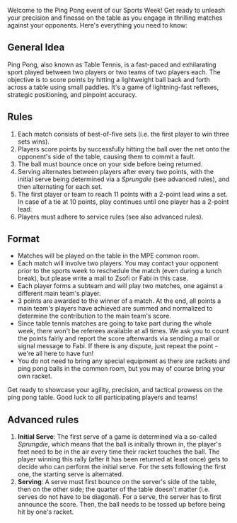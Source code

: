 Welcome to the Ping Pong event of our Sports Week! Get ready to unleash your precision and finesse on the table as you engage in thrilling matches against your opponents. Here's everything you need to know:

## General Idea

Ping Pong, also known as Table Tennis, is a fast-paced and exhilarating sport played between two players or two teams of two players each. The objective is to score points by hitting a lightweight ball back and forth across a table using small paddles. It's a game of lightning-fast reflexes, strategic positioning, and pinpoint accuracy.

## Rules

1. Each match consists of best-of-five sets (i.e. the first player to win three sets wins).
2. Players score points by successfully hitting the ball over the net onto the opponent's side of the table, causing them to commit a fault.
3. The ball must bounce once on your side before being returned.
4. Serving alternates between players after every two points, with the initial serve being determined via a *Sprungdie* (see advanced rules), and then alternating for each set.
5. The first player or team to reach 11 points with a 2-point lead wins a set. In case of a tie at 10 points, play continues until one player has a 2-point lead.
6. Players must adhere to service rules (see also advanced rules).

## Format

- Matches will be played on the table in the MPE common room.
- Each match will involve two players. You may contact your opponent prior to the sports week to reschedule the match (even during a lunch break), but please write a mail to Zsofi or Fabi in this case.
- Each player forms a subteam and will play two matches, one against a different main team's player.
- 3 points are awarded to the winner of a match. At the end, all points a main team's players have achieved are summed and normalized to determine the contribution to the main team's score.
- Since table tennis matches are going to take part during the whole week, there won't be referees available at all times. We ask you to count the points fairly and report the score afterwards via sending a mail or signal message to Fabi. If there is any dispute, just repeat the point - we're all here to have fun!
- You do not need to bring any special equipment as there are rackets and ping pong balls in the common room, but you may of course bring your own racket.

Get ready to showcase your agility, precision, and tactical prowess on the ping pong table. Good luck to all participating players and teams!

## Advanced rules

1. **Initial Serve**: The first serve of a game is determined via a so-called *Sprungdie*, which means that the ball is initially thrown in, the player's feet need to be in the air every time their racket touches the ball. The player winning this rally (after it has been returned at least once) gets to decide who can perform the initial serve. For the sets following the first one, the starting serve is alternated.
2. **Serving**: A serve must first bounce on the server's side of the table, then on the other side; the quarter of the table doesn't matter (i.e. serves do not have to be diagonal). For a serve, the server has to first announce the score. Then, the ball needs to be tossed up before being hit by one's racket.

